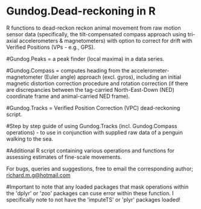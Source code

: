 # Gundog.Dead-reckoning in R
R functions to dead-reckon reckon animal movement from raw motion sensor data (specifically, the tilt-compensated compass approach using tri-axial accelerometers & magnetometers) with option to correct for drift with Verified Positions (VPs - e.g., GPS). 

#Gundog.Peaks = a peak finder (local maxima) in a data series.

#Gundog.Compass = computes heading from the accelerometer-magnetometer (Euler angle) approach (excl. gyros), including an initial magnetic distortion correction procedure and rotation correction (if there are discrepancies between the tag-carried North-East-Down (NED) coordinate frame and animal-carried NED frame).

#Gundog.Tracks = Verified Position Correction (VPC) dead-reckoning script.

#Step by step guide of using Gundog.Tracks (incl. Gundog.Compass operations) - to use in conjunction with supplied raw data of a penguin walking to the sea.

#Additional R script containing various operations and functions for assessing estimates of fine-scale movements.

For bugs, queries and suggestions, free to email the corresponding author; richard.m.g@hotmail.com

#Important to note that any loaded packages that mask operations within the 'dplyr' or 'zoo' packages can cuse error within these function. I specifically note to not have the 'imputeTS' or 'plyr' packages loaded!
	

